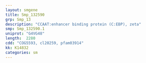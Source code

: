 ```yaml
---
layout: smgene
title: Smp_132590
grp: Smp_13
description: "CCAAT:enhancer binding protein (C:EBP), zeta"
smp: Smp_132590.1
uniprot: "G4VG48"
length:  2280
cdd: "COG5593, cl20259, pfam03914"
kk: K14832
categories: sm
---
```

